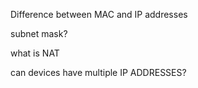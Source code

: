 Difference between MAC and IP addresses

subnet mask?

what is NAT

can devices have multiple IP ADDRESSES?